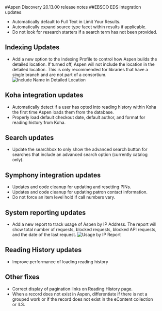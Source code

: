 #Aspen Discovery 20.13.00 release notes
##EBSCO EDS integration updates
- Automatically default to Full Text in Limit Your Results. 
- Automatically expand source type facet within results if applicable. 
- Do not look for research starters if a search term has not been provided. 

## Indexing Updates 
- Add a new option to the Indexing Profile to control how Aspen builds the detailed location.  If turned off, Aspen will not include the location in the detailed location. This is only recommended for libraries that have a single branch and are not part of a consortium. 
  ![Include Name in Detailed Location](/release_notes/images/20_13_00_include_name_in_detailed_location.png)
  
## Koha integration updates
- Automatically detect if a user has opted into reading history within Koha the first time Aspen loads them from the database.  
- Properly load default checkout date, default author, and format for reading history from Koha.

## Search updates
- Update the searchbox to only show the advanced search button for searches that include an advanced search option (currently catalog only).

## Symphony integration updates
- Updates and code cleanup for updating and resetting PINs. 
- Updates and code cleanup for updating patron contact information.
- Do not force an item level hold if call numbers vary. 

## System reporting updates
- Add a new report to track usage of Aspen by IP Address. The report will show total number of requests, blocked requests, blocked API requests, and the date of the last request. 
  ![Usage by IP Report](/release_notes/images/20_13_00_usage_by_ip.png) 

## Reading History updates
- Improve performance of loading reading history

## Other fixes
- Correct display of pagination links on Reading History page.
- When a record does not exist in Aspen, differentiate if there is not a grouped work or if the record does not exist in the eContent collection or ILS.  

